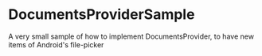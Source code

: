 # DocumentsProviderSample
A very small sample of how to implement DocumentsProvider, to have new items of Android's file-picker
